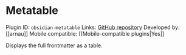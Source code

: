 # Metatable

Plugin ID: `obsidian-metatable`
Links: [GitHub repository](https://github.com/arnau/obsidian-metatable)
Developed by: [[arnau]]
Mobile compatible: [[Mobile-compatible plugins|Yes]]

Displays the full frontmatter as a table.
